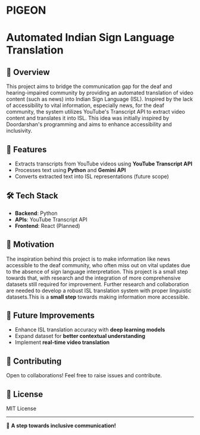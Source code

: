# PIGEON
# Automated Indian Sign Language Translation

## 📌 Overview
This project aims to bridge the communication gap for the deaf and hearing-impaired community by providing an automated translation of video content (such as news) into Indian Sign Language (ISL). Inspired by the lack of accessibility to vital information, especially news, for the deaf community, the system utilizes YouTube's Transcript API to extract video content and translates it into ISL. This idea was initially inspired by Doordarshan's programming and aims to enhance accessibility and inclusivity.

## 🚀 Features
- Extracts transcripts from YouTube videos using **YouTube Transcript API**
- Processes text using **Python** and **Gemini API**
- Converts extracted text into ISL representations (future scope)

## 🛠️ Tech Stack
- **Backend**: Python
- **APIs**: YouTube Transcript API
- **Frontend**: React (Planned)


## 🎯 Motivation
The inspiration behind this project is to make information like news accessible to the deaf community, who often miss out on vital updates due to the absence of sign language interpretation. This project is a small step towards that, with research and the integration of more comprehensive datasets still required for improvement. Further research and collaboration are needed to develop a robust ISL translation system with proper linguistic datasets.This is a **small step** towards making information more accessible.



## 📌 Future Improvements
- Enhance ISL translation accuracy with **deep learning models**
- Expand dataset for **better contextual understanding**
- Implement **real-time video translation**

## 🤝 Contributing
Open to collaborations! Feel free to raise issues and contribute.

## 📜 License
MIT License

---
🚀 **A step towards inclusive communication!**
